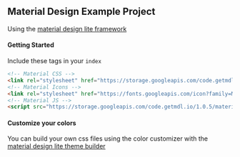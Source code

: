 ## Material Design Example Project

Using the [material design lite framework]('http://www.getmdl.io/')

#### Getting Started
Include these tags in your `index`

```html
<!-- Material CSS -->
<link rel="stylesheet" href="https://storage.googleapis.com/code.getmdl.io/1.0.5/material.deep_purple-pink.min.css" />
<!-- Material Icons -->
<link rel="stylesheet" href="https://fonts.googleapis.com/icon?family=Material+Icons">
<!-- Material JS -->
<script src="https://storage.googleapis.com/code.getmdl.io/1.0.5/material.min.js"></script>
```
#### Customize your colors
You can build your own css files using the color customizer with the [material design lite theme builder]('http://www.getmdl.io/customize/index.html')
